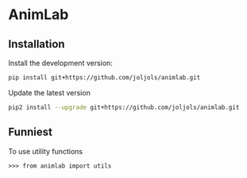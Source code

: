 # AnimLab

Installation
------------

Install the development version:
```bash
pip install git+https://github.com/joljols/animlab.git
```

Update the latest version
```bash
pip2 install --upgrade git+https://github.com/joljols/animlab.git
```

Funniest
--------

To use utility functions

    >>> from animlab import utils